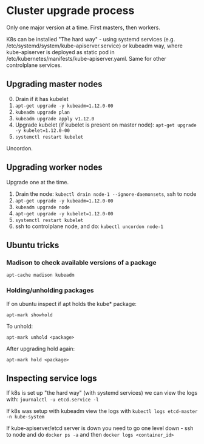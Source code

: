 # Cluster upgrade process

Only one major version at a time. First masters, then workers.

K8s can be installed "The hard way" - using systemd services (e.g. /etc/systemd/system/kube-apiserver.service) or kubeadm way, where kube-apiserver is deployed as static pod in /etc/kubernetes/manifests/kube-apiserver.yaml. Same for other controlplane services.

## Upgrading master nodes
0. Drain if it has kubelet
1. ```apt-get upgrade -y kubeadm=1.12.0-00```
2. ```kubeadm upgrade plan```
3. ```kubeadm upgrade apply v1.12.0```
4. Upgrade kubelet (if kubelet is present on master node): ```apt-get upgrade -y kubelet=1.12.0-00```
5. ```systemctl restart kubelet```  

Uncordon.


## Upgrading worker nodes
Upgrade one at the time.
1. Drain the node: ```kubectl drain node-1 --ignore-daemonsets```, ssh to node
2. ```apt-get upgrade -y kubeadm=1.12.0-00```
3. ```kubeadm upgrade node ```
4. ```apt-get upgrade -y kubelet=1.12.0-00```
5. ```systemctl restart kubelet```
6. ssh to controlplane node, and do: ```kubectl uncordon node-1```

## Ubuntu tricks
### Madison to check available versions of a package
```
apt-cache madison kubeadm
```
### Holding/unholding packages
If on ubuntu inspect if apt holds the kube* package:
```
apt-mark showhold
```
To unhold:  
```
apt-mark unhold <package>
```  
After upgrading hold again:  
```
apt-mark hold <package>
```

## Inspecting service logs
If k8s is set up "the hard way" (with systemd services) we can view the logs with:
``` journalctl -u etcd.service -l ```  

If k8s was setup with kubeadm view the logs with ```kubectl logs etcd-master -n kube-system```  

If kube-apiserver/etcd server is down you need to go one level down - ssh to node and do ``` docker ps -a ``` and then ``` docker logs <container_id> ```
